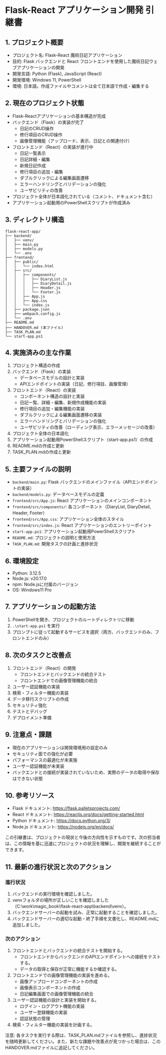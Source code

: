 # Flask-React アプリケーション開発 引継書

## 1. プロジェクト概要
- プロジェクト名: Flask-React 魔術日記アプリケーション
- 目的: Flask バックエンドと React フロントエンドを使用した魔術日記ウェブアプリケーションの開発
- 開発言語: Python (Flask), JavaScript (React)
- 開発環境: Windows 11, PowerShell
- 環境: 日本語。作成ファイルやコメントは全て日本語で作成・編集する

## 2. 現在のプロジェクト状態
- Flask-Reactアプリケーションの基本構造が完成
- バックエンド（Flask）の実装が完了
  - 日記のCRUD操作
  - 修行項目のCRUD操作
  - 画像管理機能（アップロード、表示、日記との関連付け）
- フロントエンド（React）の実装が進行中
  - 日記一覧表示
  - 日記詳細・編集
  - 新規日記作成
  - 修行項目の追加・編集
  - ダブルクリックによる編集画面遷移
  - エラーハンドリングとバリデーションの強化
  - ユーザビリティの改善
- プロジェクト全体が日本語化されている（コメント、ドキュメント含む）
- アプリケーション起動用のPowerShellスクリプトが作成済み

## 3. ディレクトリ構造
```
flask-react-app/
├── backend/
│   ├── venv/
│   ├── main.py
│   ├── models.py
│   └── .env
├── frontend/
│   ├── public/
│   │   └── index.html
│   ├── src/
│   │   ├── components/
│   │   │   ├── DiaryList.js
│   │   │   ├── DiaryDetail.js
│   │   │   ├── Header.js
│   │   │   └── Footer.js
│   │   ├── App.js
│   │   ├── App.css
│   │   └── index.js
│   ├── package.json
│   ├── webpack.config.js
│   └── .env
├── README.md
├── HANDOVER.md (本ファイル)
├── TASK_PLAN.md
└── start-app.ps1
```

## 4. 実施済みの主な作業
1. プロジェクト構造の作成
2. バックエンド（Flask）の実装
   - データベースモデルの設計と実装
   - APIエンドポイントの実装（日記、修行項目、画像管理）
3. フロントエンド（React）の実装
   - コンポーネント構造の設計と実装
   - 日記一覧、詳細・編集、新規作成機能の実装
   - 修行項目の追加・編集機能の実装
   - ダブルクリックによる編集画面遷移の実装
   - エラーハンドリングとバリデーションの強化
   - ユーザビリティの改善（ローディング表示、エラーメッセージの改善）
4. プロジェクト全体の日本語化
5. アプリケーション起動用PowerShellスクリプト（start-app.ps1）の作成
6. README.mdの作成と更新
7. TASK_PLAN.mdの作成と更新

## 5. 主要ファイルの説明
- `backend/main.py`: Flask バックエンドのメインファイル（APIエンドポイントの実装）
- `backend/models.py`: データベースモデルの定義
- `frontend/src/App.js`: React アプリケーションのメインコンポーネント
- `frontend/src/components/`: 各コンポーネント（DiaryList, DiaryDetail, Header, Footer）
- `frontend/src/App.css`: アプリケーション全体のスタイル
- `frontend/src/index.js`: React アプリケーションのエントリーポイント
- `start-app.ps1`: アプリケーション起動用PowerShellスクリプト
- `README.md`: プロジェクトの説明と使用方法
- `TASK_PLAN.md`: 開発タスクの計画と進捗状況

## 6. 環境設定
- Python: 3.12.5
- Node.js: v20.17.0
- npm: Node.jsに付属のバージョン
- OS: Windows11 Pro

## 7. アプリケーションの起動方法
1. PowerShellを開き、プロジェクトのルートディレクトリに移動
2. `.\start-app.ps1` を実行
3. プロンプトに従って起動するサービスを選択（両方、バックエンドのみ、フロントエンドのみ）

## 8. 次のタスクと改善点
1. フロントエンド（React）の開発
   - フロントエンドとバックエンドの統合テスト
   - フロントエンドでの画像管理機能の統合
2. ユーザー認証機能の実装
3. 検索・フィルター機能の実装
4. データ移行スクリプトの作成
5. セキュリティ強化
6. テストとデバッグ
7. デプロイメント準備

## 9. 注意点・課題
- 現在のアプリケーションは開発環境用の設定のみ
- セキュリティ面での強化が必要
- パフォーマンスの最適化が未実施
- ユーザー認証機能が未実装
- バックエンドとの接続が実装されていないため、実際のデータの取得や保存はできない状態

## 10. 参考リソース
- Flask ドキュメント: https://flask.palletsprojects.com/
- React ドキュメント: https://reactjs.org/docs/getting-started.html
- Python ドキュメント: https://docs.python.org/3/
- Node.js ドキュメント: https://nodejs.org/en/docs/

この引継書は、プロジェクトの現状と今後の方向性を示すものです。次の担当者は、この情報を基に迅速にプロジェクトの状況を理解し、開発を継続することができます。

## 11. 最新の進行状況と次のアクション

### 進行状況
1. バックエンドの実行環境を確認しました。
2. venvフォルダの場所が正しいことを確認しました（C:\work\magic_book\flask-react-app\backend\venv）。
3. バックエンドサーバーの起動を試み、正常に起動することを確認しました。
4. バックエンドサーバーの適切な起動・終了手順を文書化し、README.mdに追加しました。

### 次のアクション
1. フロントエンドとバックエンドの統合テストを開始する。
   - フロントエンドからバックエンドのAPIエンドポイントへの接続をテストする。
   - データの取得と保存が正常に機能するか確認する。
2. フロントエンドでの画像管理機能の実装を進める。
   - 画像アップロードコンポーネントの作成
   - 画像表示コンポーネントの作成
   - 日記編集画面での画像管理機能の統合
3. ユーザー認証機能の設計と実装を開始する。
   - ログイン・ログアウト機能の実装
   - ユーザー登録機能の実装
   - 認証状態の管理
4. 検索・フィルター機能の実装を計画する。

注意: 各タスクを実行する際は、TASK_PLAN.mdファイルを参照し、進捗状況を随時更新してください。また、新たな課題や改善点が見つかった場合は、このHANDOVER.mdファイルに追記してください。